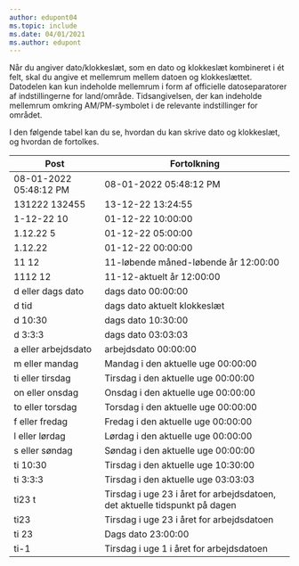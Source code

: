 ```yaml
---
author: edupont04
ms.topic: include
ms.date: 04/01/2021
ms.author: edupont
---
```

Når du angiver dato/klokkeslæt, som en dato og klokkeslæt kombineret i ét felt, skal du angive et mellemrum mellem datoen og klokkeslættet. Datodelen kan kun indeholde mellemrum i form af officielle datoseparatorer af indstillingerne for land/område. Tidsangivelsen, der kan indeholde mellemrum omkring AM/PM-symbolet i de relevante indstillinger for området.

<!--It is also possible to enter only a date in a datetime field, but it is not possible to enter only a time.-->

I den følgende tabel kan du se, hvordan du kan skrive dato og klokkeslæt, og hvordan de fortolkes.  

|Post|Fortolkning|
|---------------|------------------------|
|08-01-2022 05:48:12 PM|08\-01\-2022 05:48:12 PM|
|131222 132455|13-12-22 13:24:55|
|1-12-22 10|01-12-22 10:00:00|
|1.12.22 5|01-12-22 05:00:00|
|1.12.22|01-12-22 00:00:00|
|11 12|11-løbende måned-løbende år 12:00:00|
|1112 12|11-12-aktuelt år 12:00:00|
|d eller dags dato|dags dato 00:00:00|
|d tid|dags dato aktuelt klokkeslæt|
|d 10:30|dags dato 10:30:00|
|d 3:3:3|dags dato 03:03:03|
|a eller arbejdsdato|arbejdsdato 00:00:00|
|m eller mandag|Mandag i den aktuelle uge 00:00:00|
|ti eller tirsdag|Tirsdag i den aktuelle uge 00:00:00|
|on eller onsdag|Onsdag i den aktuelle uge 00:00:00|
|to eller torsdag|Torsdag i den aktuelle uge 00:00:00|
|f eller fredag|Fredag i den aktuelle uge 00:00:00|
|l eller lørdag|Lørdag i den aktuelle uge 00:00:00|
|s eller søndag|Søndag i den aktuelle uge 00:00:00|
|ti 10:30|Tirsdag i den aktuelle uge 10:30:00|
|ti 3:3:3|Tirsdag i den aktuelle uge 03:03:03|
|ti23 t|Tirsdag i uge 23 i året for arbejdsdatoen, det aktuelle tidspunkt på dagen|
|ti23|Tirsdag i uge 23 i året for arbejdsdatoen|
|ti 23|Dags dato 23:00:00|
|ti-1|Tirsdag i uge 1 i året for arbejdsdatoen|


